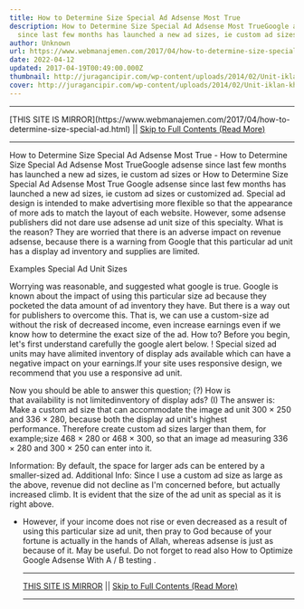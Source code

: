 ```yaml
---
title: How to Determine Size Special Ad Adsense Most True
description: How to Determine Size Special Ad Adsense Most TrueGoogle adsense
  since last few months has launched a new ad sizes, ie custom ad sizes or
author: Unknown
url: https://www.webmanajemen.com/2017/04/how-to-determine-size-special-ad.html
date: 2022-04-12
updated: 2017-04-19T00:49:00.000Z
thumbnail: http://juragancipir.com/wp-content/uploads/2014/02/Unit-iklan-khusus.png
cover: http://juragancipir.com/wp-content/uploads/2014/02/Unit-iklan-khusus.png
---
```


<hr/> [THIS SITE IS MIRROR](https://www.webmanajemen.com/2017/04/how-to-determine-size-special-ad.html) || <a href="https://www.webmanajemen.com/2017/04/how-to-determine-size-special-ad.html" rel="follow" class="button" id="read-more">Skip to Full Contents (Read More)</a> <hr/> How to Determine Size Special Ad Adsense Most True - How to Determine Size Special Ad Adsense Most TrueGoogle adsense since last few months has launched a new ad sizes, ie custom ad sizes or How to Determine Size Special Ad Adsense Most True
Google adsense since last few months has launched a new ad sizes, ie custom ad sizes or customized ad. Special ad design is intended to make advertising more flexible so that the appearance of more ads to match the layout of each website.
However, some adsense publishers did not dare use adsense ad unit size of this specialty. What is the reason? They are worried that there is an adverse impact on revenue adsense, because there is a warning from Google that this particular ad unit has a display ad inventory and supplies are limited.

Examples Special Ad Unit Sizes




Worrying was reasonable, and suggested what google is true. Google is known about the impact of using this particular size ad because they pocketed the data amount of ad inventory they have. But there is a way out for publishers to overcome this. That is, we can use a custom-size ad without the risk of decreased income, even increase earnings even if we know how to determine the exact size of the ad.
How to?
Before you begin, let's first understand carefully the google alert below.
! Special sized ad units may have alimited inventory of display ads available which can have a negative impact on your earnings.If your site uses responsive design, we recommend that you use a responsive ad unit.

Now you should be able to answer this question;
(?) How is that availability is not limitedinventory of display ads?
(I) The answer is: Make a custom ad size that can accommodate the image ad unit 300 × 250 and 336 × 280, because both the display ad unit's highest performance. Therefore create custom ad sizes larger than them, for example;size 468 × 280 or 468 × 300, so that an image ad measuring 336 × 280 and 300 × 250 can enter into it.

Information:
By default, the space for larger ads can be entered by a smaller-sized ad.
Additional Info:
Since I use a custom ad size as large as the above, revenue did not decline as I'm concerned before, but actually increased climb. It is evident that the size of the ad unit as special as it is right above.
* However, if your income does not rise or even decreased as a result of using this particular size ad unit, then pray to God because of your fortune is actually in the hands of Allah, whereas adsense is just as because of it.
May be useful. Do not forget to read also How to Optimize Google Adsense With A / B testing . <hr/> [THIS SITE IS MIRROR](https://www.webmanajemen.com/2017/04/how-to-determine-size-special-ad.html) || <a href="https://www.webmanajemen.com/2017/04/how-to-determine-size-special-ad.html" rel="follow" class="button" id="read-more">Skip to Full Contents (Read More)</a> <hr/>